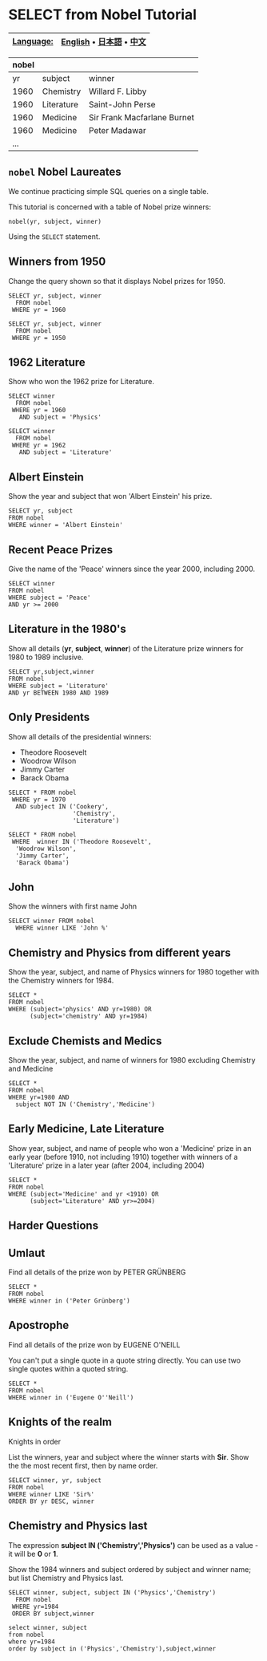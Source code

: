 # SELECT from Nobel Tutorial

|  [Language:](https://sqlzoo.net/wiki/Special:MyLanguage/Project:Language_policy) | [**English**]()  • [日本語]() • [中文]() |
| :--- | :--- |


| nobel |  |  |
| :--- | :--- | :--- |
| yr | subject | winner |
| 1960 | Chemistry | Willard F. Libby |
| 1960 | Literature | Saint-John Perse |
| 1960 | Medicine | Sir Frank Macfarlane Burnet |
| 1960 | Medicine | Peter Madawar |
| ... |  |  |

## `nobel` Nobel Laureates

We continue practicing simple SQL queries on a single table.

This tutorial is concerned with a table of Nobel prize winners:

```text
nobel(yr, subject, winner)
```

Using the `SELECT` statement.

## Winners from 1950

Change the query shown so that it displays Nobel prizes for 1950.

```text
SELECT yr, subject, winner
  FROM nobel
 WHERE yr = 1960
```

```text
SELECT yr, subject, winner
  FROM nobel
 WHERE yr = 1950
```

## 1962 Literature

Show who won the 1962 prize for Literature.

```text
SELECT winner
  FROM nobel
 WHERE yr = 1960
   AND subject = 'Physics'
```

```text
SELECT winner
  FROM nobel
 WHERE yr = 1962
   AND subject = 'Literature'
```

## Albert Einstein

Show the year and subject that won 'Albert Einstein' his prize.

```text
SELECT yr, subject
FROM nobel
WHERE winner = 'Albert Einstein'
```

## Recent Peace Prizes

Give the name of the 'Peace' winners since the year 2000, including 2000.

```text
SELECT winner
FROM nobel
WHERE subject = 'Peace'
AND yr >= 2000
```

## Literature in the 1980's

Show all details \(**yr**, **subject**, **winner**\) of the Literature prize winners for 1980 to 1989 inclusive.

```text
SELECT yr,subject,winner
FROM nobel
WHERE subject = 'Literature'
AND yr BETWEEN 1980 AND 1989
```

## Only Presidents

Show all details of the presidential winners:

* Theodore Roosevelt
* Woodrow Wilson
* Jimmy Carter
* Barack Obama

```text
SELECT * FROM nobel
 WHERE yr = 1970
  AND subject IN ('Cookery',
                  'Chemistry',
                  'Literature')
```

```text
SELECT * FROM nobel
 WHERE  winner IN ('Theodore Roosevelt',
  'Woodrow Wilson',
  'Jimmy Carter',
  'Barack Obama')
```

## John

Show the winners with first name John

```text
SELECT winner FROM nobel
  WHERE winner LIKE 'John %'
```

## Chemistry and Physics from different years

Show the year, subject, and name of Physics winners for 1980 together with the Chemistry winners for 1984.

```text
SELECT *
FROM nobel
WHERE (subject='physics' AND yr=1980) OR
      (subject='chemistry' AND yr=1984)
```

## Exclude Chemists and Medics

Show the year, subject, and name of winners for 1980 excluding Chemistry and Medicine

```text
SELECT *
FROM nobel
WHERE yr=1980 AND
  subject NOT IN ('Chemistry','Medicine')
```

## Early Medicine, Late Literature

Show year, subject, and name of people who won a 'Medicine' prize in an early year \(before 1910, not including 1910\) together with winners of a 'Literature' prize in a later year \(after 2004, including 2004\)

```text
SELECT *
FROM nobel 
WHERE (subject='Medicine' and yr <1910) OR
      (subject='Literature' AND yr>=2004)
```

## Harder Questions

## Umlaut

Find all details of the prize won by PETER GRÜNBERG

```text
SELECT *
FROM nobel 
WHERE winner in ('Peter Grünberg')
```

## Apostrophe

Find all details of the prize won by EUGENE O'NEILL

You can't put a single quote in a quote string directly. You can use two single quotes within a quoted string.

```text
SELECT *
FROM nobel 
WHERE winner in ('Eugene O''Neill')
```

## Knights of the realm

Knights in order

List the winners, year and subject where the winner starts with **Sir**. Show the the most recent first, then by name order.

```text
SELECT winner, yr, subject
FROM nobel 
WHERE winner LIKE 'Sir%'
ORDER BY yr DESC, winner
```

## Chemistry and Physics last

The expression **subject IN \('Chemistry','Physics'\)** can be used as a value - it will be **0** or **1**.

Show the 1984 winners and subject ordered by subject and winner name; but list Chemistry and Physics last.

```text
SELECT winner, subject, subject IN ('Physics','Chemistry')
  FROM nobel
 WHERE yr=1984
 ORDER BY subject,winner
```

```text
select winner, subject
from nobel
where yr=1984 
order by subject in ('Physics','Chemistry'),subject,winner
```

